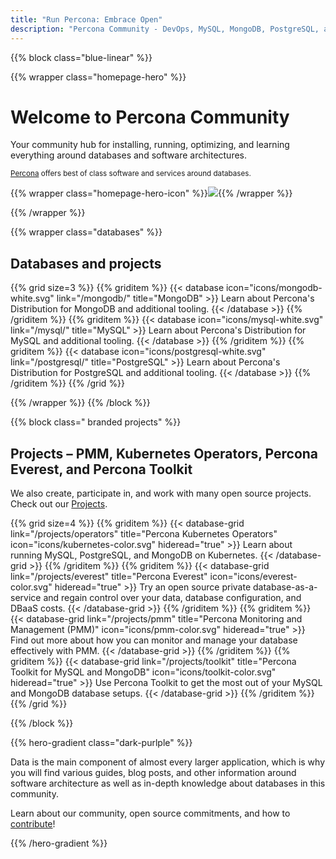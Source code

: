 ```yaml
---
title: "Run Percona: Embrace Open"
description: "Percona Community - DevOps, MySQL, MongoDB, PostgreSQL, and more"
---
```


{{% block class="blue-linear" %}}

{{% wrapper class="homepage-hero" %}}

<h1>Welcome to Percona Community</h1>

Your community hub for installing, running, optimizing, and learning everything around databases and software architectures.

<small>[Percona](https://percona.com/) offers best of class software and services around databases.</small>

{{% wrapper class="homepage-hero-icon" %}}![](/home/denver.svg){{% /wrapper %}}

{{% /wrapper %}}

{{% wrapper class="databases" %}}
## Databases and projects

{{% grid size=3 %}}
{{% griditem %}}
{{< database icon="icons/mongodb-white.svg" link="/mongodb/" title="MongoDB" >}}
Learn about Percona's Distribution for MongoDB and additional tooling.
{{< /database >}}
{{% /griditem %}}
{{% griditem %}}
{{< database icon="icons/mysql-white.svg" link="/mysql/" title="MySQL" >}}
Learn about Percona's Distribution for MySQL and additional tooling.
{{< /database >}}
{{% /griditem %}}
{{% griditem %}}
{{< database icon="icons/postgresql-white.svg" link="/postgresql/" title="PostgreSQL" >}}
Learn about Percona's Distribution for PostgreSQL and additional tooling.
{{< /database >}}
{{% /griditem %}}
{{% /grid %}}

{{% /wrapper %}}
{{% /block %}}

{{% block class=" branded projects" %}}
  
##  Projects &ndash; PMM, Kubernetes Operators, Percona Everest, and Percona Toolkit 

We also create, participate in, and work with many open source projects. Check out our [Projects](/projects).

{{% grid size=4 %}}
{{% griditem %}}
{{< database-grid link="/projects/operators" title="Percona Kubernetes Operators" icon="icons/kubernetes-color.svg" hideread="true" >}}
Learn about running MySQL, PostgreSQL, and MongoDB on Kubernetes.
{{< /database-grid >}}
{{% /griditem %}}
{{% griditem %}}
{{< database-grid link="/projects/everest" title="Percona Everest" icon="icons/everest-color.svg" hideread="true" >}}
Try an open source private database-as-a-service and regain control over your data, database configuration, and DBaaS costs.
{{< /database-grid >}}
{{% /griditem %}}
{{% griditem %}}
{{< database-grid link="/projects/pmm" title="Percona Monitoring and Management (PMM)" icon="icons/pmm-color.svg" hideread="true" >}}
Find out more about how you can monitor and manage your database effectively with PMM.
{{< /database-grid >}}
{{% /griditem %}}
{{% griditem %}}
{{< database-grid link="/projects/toolkit" title="Percona Toolkit for MySQL and MongoDB" icon="icons/toolkit-color.svg" hideread="true" >}}
Use Percona Toolkit to get the most out of your MySQL and MongoDB database setups.
{{< /database-grid >}}
{{% /griditem %}}
{{% /grid %}}

{{% /block %}}

{{% hero-gradient class="dark-purlple" %}}

Data is the main component of almost every larger application, which is why you will find various guides, blog posts, and other information around software architecture as well as in-depth knowledge about databases in this community.

Learn about our community, open source commitments, and how to [contribute](/contribute)!

{{% /hero-gradient %}}


